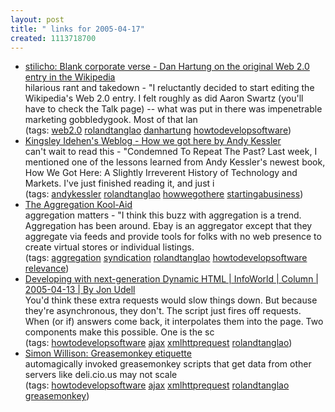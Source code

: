 ```yaml
---
layout: post
title: " links for 2005-04-17"
created: 1113718700
---
```

<ul class="delicious">
	<li>
		<div class="delicious-link"><a href="http://stilicho.blogspot.com/2005/04/blank-corporate-verse.html">stilicho: Blank corporate verse - Dan Hartung on the original Web 2.0 entry in the Wikipedia</a></div>
		<div class="delicious-extended">hilarious rant and takedown - "I reluctantly decided to start editing the Wikipedia's Web 2.0 entry. I felt roughly as did Aaron Swartz (you'll have to check the Talk page) -- what was put in there was impenetrable marketing gobbledygook. Most of that lan</div>
		<div class="delicious-tags">(tags: <a href="http://del.icio.us/rtanglao/web2.0">web2.0</a> <a href="http://del.icio.us/rtanglao/rolandtanglao">rolandtanglao</a> <a href="http://del.icio.us/rtanglao/danhartung">danhartung</a> <a href="http://del.icio.us/rtanglao/howtodevelopsoftware">howtodevelopsoftware</a>)</div>
	</li>
	<li>
		<div class="delicious-link"><a href="http://www.openlinksw.com/blog/~kidehen/index.vspx?date=2005-04-13">Kingsley Idehen's Weblog - How we got here by Andy Kessler</a></div>
		<div class="delicious-extended">can't wait to read this - "Condemned To Repeat The Past? Last week, I mentioned one of the lessons learned from Andy Kessler's newest book, How We Got Here: A Slightly Irreverent History of Technology and Markets. I've just finished reading it, and just i</div>
		<div class="delicious-tags">(tags: <a href="http://del.icio.us/rtanglao/andykessler">andykessler</a> <a href="http://del.icio.us/rtanglao/rolandtanglao">rolandtanglao</a> <a href="http://del.icio.us/rtanglao/howwegothere">howwegothere</a> <a href="http://del.icio.us/rtanglao/startingabusiness">startingabusiness</a>)</div>
	</li>
	<li>
		<div class="delicious-link"><a href="http://www.dronamraju.com/journal/2005/04/aggregation-kool-aid.html">The Aggregation Kool-Aid</a></div>
		<div class="delicious-extended">aggregation matters - "I think this buzz with aggregation is a trend. Aggregation has been around. Ebay is an aggregator except that they aggregate via feeds and provide tools for folks with no web presence to create virtual stores or individual listings.</div>
		<div class="delicious-tags">(tags: <a href="http://del.icio.us/rtanglao/aggregation">aggregation</a> <a href="http://del.icio.us/rtanglao/syndication">syndication</a> <a href="http://del.icio.us/rtanglao/rolandtanglao">rolandtanglao</a> <a href="http://del.icio.us/rtanglao/howtodevelopsoftware">howtodevelopsoftware</a> <a href="http://del.icio.us/rtanglao/relevance">relevance</a>)</div>
	</li>
	<li>
		<div class="delicious-link"><a href="http://www.infoworld.com/article/05/04/13/16OPstrategic_1.html">Developing with next-generation Dynamic HTML | InfoWorld | Column | 2005-04-13 | By Jon Udell</a></div>
		<div class="delicious-extended">You'd think these extra requests would slow things down. But because they're asynchronous, they don't. The script just fires off requests. When (or if) answers come back, it interpolates them into the page. Two components make this possible. One is the sc</div>
		<div class="delicious-tags">(tags: <a href="http://del.icio.us/rtanglao/howtodevelopsoftware">howtodevelopsoftware</a> <a href="http://del.icio.us/rtanglao/ajax">ajax</a> <a href="http://del.icio.us/rtanglao/xmlhttprequest">xmlhttprequest</a> <a href="http://del.icio.us/rtanglao/rolandtanglao">rolandtanglao</a>)</div>
	</li>
	<li>
		<div class="delicious-link"><a href="http://simon.incutio.com/archive/2005/04/11/etiquette">Simon Willison: Greasemonkey etiquette</a></div>
		<div class="delicious-extended">automagically invoked greasemonkey scripts that get data from other servers like deli.cio.us may not scale</div>
		<div class="delicious-tags">(tags: <a href="http://del.icio.us/rtanglao/howtodevelopsoftware">howtodevelopsoftware</a> <a href="http://del.icio.us/rtanglao/ajax">ajax</a> <a href="http://del.icio.us/rtanglao/xmlhttprequest">xmlhttprequest</a> <a href="http://del.icio.us/rtanglao/rolandtanglao">rolandtanglao</a> <a href="http://del.icio.us/rtanglao/greasemonkey">greasemonkey</a>)</div>
	</li>
</ul>


